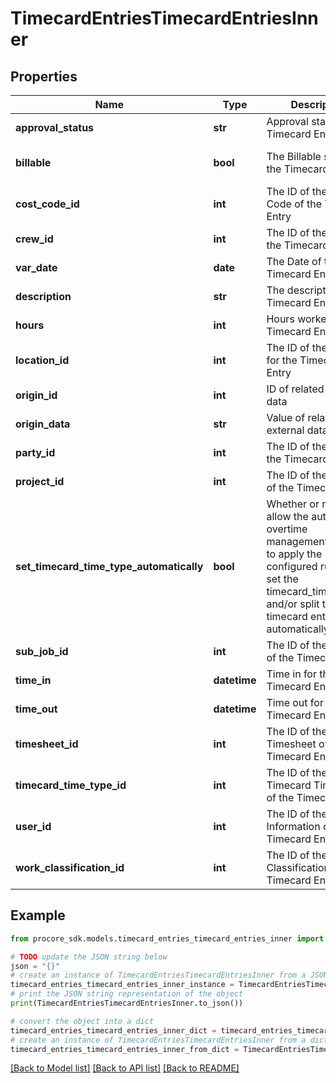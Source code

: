 # TimecardEntriesTimecardEntriesInner


## Properties

Name | Type | Description | Notes
------------ | ------------- | ------------- | -------------
**approval_status** | **str** | Approval status of a Timecard Entry | [optional] 
**billable** | **bool** | The Billable status of the Timecard Entry | [optional] [default to False]
**cost_code_id** | **int** | The ID of the Cost Code of the Timecard Entry | [optional] 
**crew_id** | **int** | The ID of the crew for the Timecard Entry | [optional] 
**var_date** | **date** | The Date of the Timecard Entry | [optional] 
**description** | **str** | The description of the Timecard Entry | [optional] 
**hours** | **int** | Hours worked on a Timecard Entry | [optional] 
**location_id** | **int** | The ID of the Location for the Timecard Entry | [optional] 
**origin_id** | **int** | ID of related external data | [optional] 
**origin_data** | **str** | Value of related external data | [optional] 
**party_id** | **int** | The ID of the Party for the Timecard Entry | [optional] 
**project_id** | **int** | The ID of the Project of the Timecard Entry | [optional] 
**set_timecard_time_type_automatically** | **bool** | Whether or not to allow the automatic overtime management system to apply the configured rules to set the timecard_time_type_id and/or split the timecard entry automatically | [optional] 
**sub_job_id** | **int** | The ID of the Sub Job of the Timecard Entry | [optional] 
**time_in** | **datetime** | Time in for the Timecard Entry | [optional] 
**time_out** | **datetime** | Time out for the Timecard Entry | [optional] 
**timesheet_id** | **int** | The ID of the Timesheet of the Timecard Entry | [optional] 
**timecard_time_type_id** | **int** | The ID of the Timecard Time Type of the Timecard Entry | [optional] 
**user_id** | **int** | The ID of the Login Information of the Timecard Entry | [optional] 
**work_classification_id** | **int** | The ID of the Work Classification of the Timecard Entry | [optional] 

## Example

```python
from procore_sdk.models.timecard_entries_timecard_entries_inner import TimecardEntriesTimecardEntriesInner

# TODO update the JSON string below
json = "{}"
# create an instance of TimecardEntriesTimecardEntriesInner from a JSON string
timecard_entries_timecard_entries_inner_instance = TimecardEntriesTimecardEntriesInner.from_json(json)
# print the JSON string representation of the object
print(TimecardEntriesTimecardEntriesInner.to_json())

# convert the object into a dict
timecard_entries_timecard_entries_inner_dict = timecard_entries_timecard_entries_inner_instance.to_dict()
# create an instance of TimecardEntriesTimecardEntriesInner from a dict
timecard_entries_timecard_entries_inner_from_dict = TimecardEntriesTimecardEntriesInner.from_dict(timecard_entries_timecard_entries_inner_dict)
```
[[Back to Model list]](../README.md#documentation-for-models) [[Back to API list]](../README.md#documentation-for-api-endpoints) [[Back to README]](../README.md)


